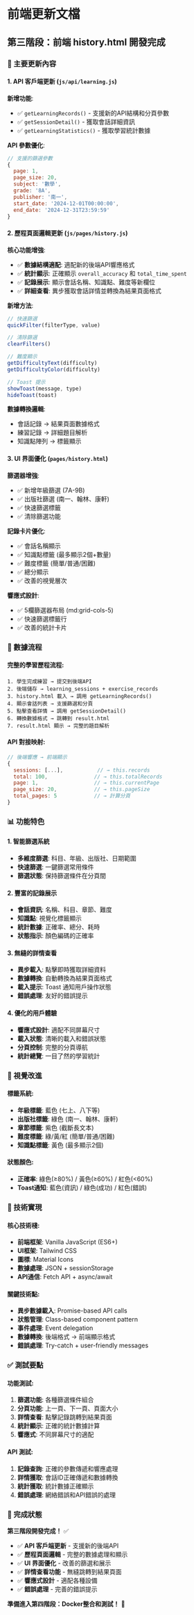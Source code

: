 # 前端更新文檔

## 第三階段：前端 history.html 開發完成

### 🎯 主要更新內容

#### 1. **API 客戶端更新** (`js/api/learning.js`)

**新增功能**:
- ✅ `getLearningRecords()` - 支援新的API結構和分頁參數
- ✅ `getSessionDetail()` - 獲取會話詳細資訊
- ✅ `getLearningStatistics()` - 獲取學習統計數據

**API 參數優化**:
```javascript
// 支援的篩選參數
{
  page: 1,
  page_size: 20,
  subject: '數學',
  grade: '8A',
  publisher: '南一',
  start_date: '2024-12-01T00:00:00',
  end_date: '2024-12-31T23:59:59'
}
```

#### 2. **歷程頁面邏輯更新** (`js/pages/history.js`)

**核心功能增強**:
- ✅ **數據結構適配**: 適配新的後端API響應格式
- ✅ **統計顯示**: 正確顯示 `overall_accuracy` 和 `total_time_spent`
- ✅ **記錄展示**: 顯示會話名稱、知識點、難度等新欄位
- ✅ **詳細查看**: 異步獲取會話詳情並轉換為結果頁面格式

**新增方法**:
```javascript
// 快速篩選
quickFilter(filterType, value)

// 清除篩選
clearFilters()

// 難度顯示
getDifficultyText(difficulty)
getDifficultyColor(difficulty)

// Toast 提示
showToast(message, type)
hideToast(toast)
```

**數據轉換邏輯**:
- 會話記錄 → 結果頁面數據格式
- 練習記錄 → 詳細題目解析
- 知識點陣列 → 標籤顯示

#### 3. **UI 界面優化** (`pages/history.html`)

**篩選器增強**:
- ✅ 新增年級篩選 (7A-9B)
- ✅ 出版社篩選 (南一、翰林、康軒)
- ✅ 快速篩選標籤
- ✅ 清除篩選功能

**記錄卡片優化**:
- ✅ 會話名稱顯示
- ✅ 知識點標籤 (最多顯示2個+數量)
- ✅ 難度標籤 (簡單/普通/困難)
- ✅ 總分顯示
- ✅ 改善的視覺層次

**響應式設計**:
- ✅ 5欄篩選器布局 (md:grid-cols-5)
- ✅ 快速篩選標籤行
- ✅ 改善的統計卡片

### 🔄 數據流程

#### 完整的學習歷程流程:
```
1. 學生完成練習 → 提交到後端API
2. 後端儲存 → learning_sessions + exercise_records
3. history.html 載入 → 調用 getLearningRecords()
4. 顯示會話列表 → 支援篩選和分頁
5. 點擊查看詳情 → 調用 getSessionDetail()
6. 轉換數據格式 → 跳轉到 result.html
7. result.html 顯示 → 完整的題目解析
```

#### API 對接映射:
```javascript
// 後端響應 → 前端顯示
{
  sessions: [...],           // → this.records
  total: 100,               // → this.totalRecords
  page: 1,                  // → this.currentPage
  page_size: 20,            // → this.pageSize
  total_pages: 5            // → 計算分頁
}
```

### 📊 功能特色

#### 1. **智能篩選系統**
- **多維度篩選**: 科目、年級、出版社、日期範圍
- **快速篩選**: 一鍵篩選常用條件
- **篩選狀態**: 保持篩選條件在分頁間

#### 2. **豐富的記錄展示**
- **會話資訊**: 名稱、科目、章節、難度
- **知識點**: 視覺化標籤顯示
- **統計數據**: 正確率、總分、耗時
- **狀態指示**: 顏色編碼的正確率

#### 3. **無縫的詳情查看**
- **異步載入**: 點擊即時獲取詳細資料
- **數據轉換**: 自動轉換為結果頁面格式
- **載入提示**: Toast 通知用戶操作狀態
- **錯誤處理**: 友好的錯誤提示

#### 4. **優化的用戶體驗**
- **響應式設計**: 適配不同屏幕尺寸
- **載入狀態**: 清晰的載入和錯誤狀態
- **分頁控制**: 完整的分頁導航
- **統計總覽**: 一目了然的學習統計

### 🎨 視覺改進

#### 標籤系統:
- **年級標籤**: 藍色 (七上、八下等)
- **出版社標籤**: 綠色 (南一、翰林、康軒)
- **章節標籤**: 紫色 (截斷長文本)
- **難度標籤**: 綠/黃/紅 (簡單/普通/困難)
- **知識點標籤**: 黃色 (最多顯示2個)

#### 狀態顏色:
- **正確率**: 綠色(≥80%) / 黃色(≥60%) / 紅色(<60%)
- **Toast通知**: 藍色(資訊) / 綠色(成功) / 紅色(錯誤)

### 🔧 技術實現

#### 核心技術棧:
- **前端框架**: Vanilla JavaScript (ES6+)
- **UI框架**: Tailwind CSS
- **圖標**: Material Icons
- **數據處理**: JSON + sessionStorage
- **API通信**: Fetch API + async/await

#### 關鍵技術點:
- **異步數據載入**: Promise-based API calls
- **狀態管理**: Class-based component pattern  
- **事件處理**: Event delegation
- **數據轉換**: 後端格式 → 前端顯示格式
- **錯誤處理**: Try-catch + user-friendly messages

### ✅ 測試要點

#### 功能測試:
1. **篩選功能**: 各種篩選條件組合
2. **分頁功能**: 上一頁、下一頁、頁面大小
3. **詳情查看**: 點擊記錄跳轉到結果頁面
4. **統計顯示**: 正確的統計數據計算
5. **響應式**: 不同屏幕尺寸的適配

#### API 測試:
1. **記錄查詢**: 正確的參數傳遞和響應處理
2. **詳情獲取**: 會話ID正確傳遞和數據轉換
3. **統計獲取**: 統計數據正確顯示
4. **錯誤處理**: 網絡錯誤和API錯誤的處理

### 🎯 完成狀態

**第三階段開發完成！** ✅

- ✅ **API 客戶端更新** - 支援新的後端API
- ✅ **歷程頁面邏輯** - 完整的數據處理和顯示
- ✅ **UI 界面優化** - 改善的篩選和展示
- ✅ **詳情查看功能** - 無縫跳轉到結果頁面
- ✅ **響應式設計** - 適配各種設備
- ✅ **錯誤處理** - 完善的錯誤提示

**準備進入第四階段：Docker整合和測試！** 🚀